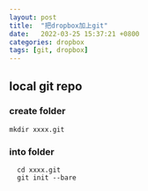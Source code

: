 ```yaml
---
layout: post
title:  "把dropbox加上git"
date:   2022-03-25 15:37:21 +0800
categories: dropbox
tags: [git, dropbox]
---
```

 
## local git repo

### create folder

  `mkdir xxxx.git`

### into folder

```shell
  cd xxxx.git   
  git init --bare 
```
